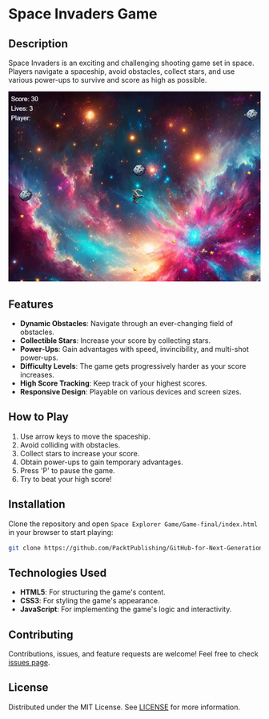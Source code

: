 # Space Invaders Game

## Description

Space Invaders is an exciting and challenging shooting game set in space. Players navigate a spaceship, avoid obstacles, collect stars, and use various power-ups to survive and score as high as possible.

<p align="center">
  <img src="images/spaceexplorer.jpg" alt="SpaceInvaders">
</p>

## Features

- **Dynamic Obstacles**: Navigate through an ever-changing field of obstacles.
- **Collectible Stars**: Increase your score by collecting stars.
- **Power-Ups**: Gain advantages with speed, invincibility, and multi-shot power-ups.
- **Difficulty Levels**: The game gets progressively harder as your score increases.
- **High Score Tracking**: Keep track of your highest scores.
- **Responsive Design**: Playable on various devices and screen sizes.

## How to Play

1. Use arrow keys to move the spaceship.
2. Avoid colliding with obstacles.
3. Collect stars to increase your score.
4. Obtain power-ups to gain temporary advantages.
5. Press 'P' to pause the game.
6. Try to beat your high score!

## Installation

Clone the repository and open `Space Explorer Game/Game-final/index.html` in your browser to start playing:

```bash
git clone https://github.com/PacktPublishing/GitHub-for-Next-Generation-Coders.git
```

## Technologies Used

- **HTML5**: For structuring the game's content.
- **CSS3**: For styling the game's appearance.
- **JavaScript**: For implementing the game's logic and interactivity.

## Contributing

Contributions, issues, and feature requests are welcome! Feel free to check [issues page](https://github.com/PacktPublishing/GitHub-for-Next-Generation-Coders/issues).

## License

Distributed under the MIT License. See [LICENSE](https://github.com/PacktPublishing/GitHub-for-Next-Generation-Coders/blob/main/Space%20Explorer%20Game/Game-final/LICENSE) for more information.

